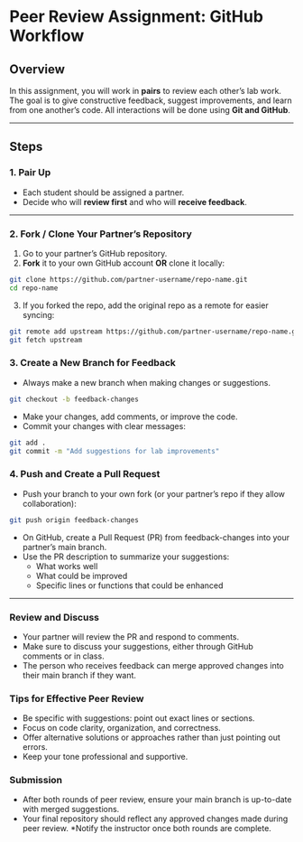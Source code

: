 # Peer Review Assignment: GitHub Workflow

## Overview

In this assignment, you will work in **pairs** to review each other’s lab work. The goal is to give constructive feedback, suggest improvements, and learn from one another’s code. All interactions will be done using **Git and GitHub**.

---

## Steps

### 1. Pair Up
- Each student should be assigned a partner.
- Decide who will **review first** and who will **receive feedback**.

---

### 2. Fork / Clone Your Partner’s Repository
1. Go to your partner’s GitHub repository.
2. **Fork** it to your own GitHub account **OR** clone it locally:
```bash
git clone https://github.com/partner-username/repo-name.git
cd repo-name
```
3. If you forked the repo, add the original repo as a remote for easier syncing:
```bash
git remote add upstream https://github.com/partner-username/repo-name.git
git fetch upstream
```

### 3. Create a New Branch for Feedback

* Always make a new branch when making changes or suggestions.
```bash
git checkout -b feedback-changes
```
* Make your changes, add comments, or improve the code.
* Commit your changes with clear messages:

```bash
git add .
git commit -m "Add suggestions for lab improvements"
```

### 4. Push and Create a Pull Request
* Push your branch to your own fork (or your partner’s repo if they allow collaboration):

```bash
git push origin feedback-changes
```

* On GitHub, create a Pull Request (PR) from feedback-changes into your partner’s main branch.
* Use the PR description to summarize your suggestions:
    * What works well
    * What could be improved
    * Specific lines or functions that could be enhanced

---

### Review and Discuss
* Your partner will review the PR and respond to comments.
* Make sure to discuss your suggestions, either through GitHub comments or in class.
* The person who receives feedback can merge approved changes into their main branch if they want.

### Tips for Effective Peer Review
* Be specific with suggestions: point out exact lines or sections.
* Focus on code clarity, organization, and correctness.
* Offer alternative solutions or approaches rather than just pointing out errors.
* Keep your tone professional and supportive.

### Submission
* After both rounds of peer review, ensure your main branch is up-to-date with merged suggestions.
* Your final repository should reflect any approved changes made during peer review.
*Notify the instructor once both rounds are complete.